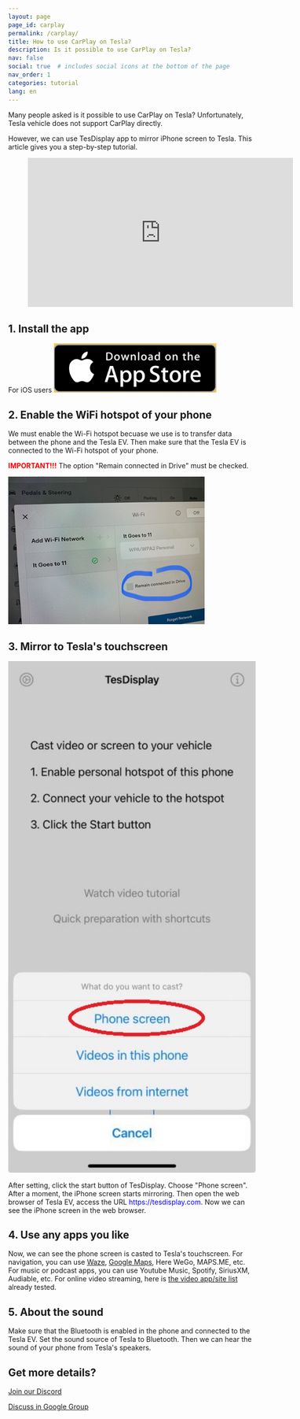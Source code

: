 ```yaml
---
layout: page
page_id: carplay
permalink: /carplay/
title: How to use CarPlay on Tesla?
description: Is it possible to use CarPlay on Tesla?
nav: false
social: true  # includes social icons at the bottom of the page
nav_order: 1
categories: tutorial
lang: en
---
```


Many people asked is it possible to use CarPlay on Tesla? Unfortunately, Tesla vehicle does not support CarPlay directly.

However, we can use TesDisplay app to mirror iPhone screen to Tesla. This article gives you a step-by-step tutorial.

<!-- blank line -->
<figure class="video-container">
  <iframe width="540" height="303" src="https://www.youtube.com/embed/7gpRzQRM3uk" frameborder="0" allowfullscreen="true"> </iframe>
</figure>
<!-- blank line -->

## 1. Install the app
For iOS users
<a id="appstore" href ="https://apps.apple.com/app/tesdisplay-screen-mirror/id6469987744"><img src="/assets/img/app-store-badge.png" height="100px"></a>

## 2. Enable the WiFi hotspot of your phone
<p>We must enable the Wi-Fi hotspot becuase we use is to transfer data between the phone and the Tesla EV.
Then make sure that the Tesla EV is connected to the Wi-Fi hotspot of your phone.</p>
<p><span style="color: red"><b>IMPORTANT!!!</b></span> The option "Remain connected in Drive" must be checked.</p>
<img src="/assets/img/wifi-connected.jpg" height="300px">

## 3. Mirror to Tesla's touchscreen
<p style="text-align: center;">
<img src="/assets/img/iphone-screen.jpg" alt="The start choice of TesDisplay app" width="540px">
</p>
After setting, click the start button of TesDisplay. Choose "Phone screen". After a moment, the iPhone screen starts mirroring.
Then open the web browser of Tesla EV, access the URL <span style="color:blue">https://tesdisplay.com</span>. Now we can see the iPhone screen in the web browser.

## 4. Use any apps you like
Now, we can see the phone screen is casted to Tesla's touchscreen.
For navigation, you can use <a href="/waze">Waze</a>, <a href="/gmap">Google Maps</a>, Here WeGo, MAPS.ME, etc.
For music or podcast apps, you can use Youtube Music, Spotify, SiriusXM, Audiable, etc.
For online video streaming, here is <a href="/sites">the video app/site list</a> already tested.

## 5. About the sound
Make sure that the Bluetooth is enabled in the phone and connected to the Tesla EV.
Set the sound source of Tesla to Bluetooth.
Then we can hear the sound of your phone from Tesla's speakers.

## Get more details?
<p><a href ="https://discord.gg/Tvbs9uWcN9" target="_blank">Join our Discord</a></p>
<p><a href ="https://groups.google.com/g/tesla-display" target="_blank">Discuss in Google Group</a></p>